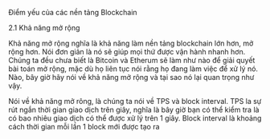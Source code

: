 Điểm yếu của các nền tảng Blockchain

2.1 Khả năng mở rộng 

Khả năng mở rộng nghĩa là khả năng làm nền tảng blockchain lớn hơn, mở rộng hơn.
 Nói đơn giản là nó sẽ giúp mọi thứ được vận hành nhanh hơn.
 Chúng ta đều chưa biết là Bitcoin và Etherum sẽ làm như nào để giải quyết bài toán mở rộng, mặc dù họ liên tục nói rằng họ đang làm việc để xử lý nó.
 Nào, bây giờ hãy nói về khả năng mở rộng và tại sao nó lại quan trọng như vậy.

 Nói về khả năng mở rông, là chúng ta nói về TPS và  block interval.
 TPS la sự rút ngắn thời gian giao dịch trên giây, nghĩa là bây giờ bạn có thể kiểm tra là có bao nhiêu giao dịch có thể được xử lý trên 1 giây.
 Block interval là khoảng cách thời gian mỗi lần 1 block mới được tạo ra
